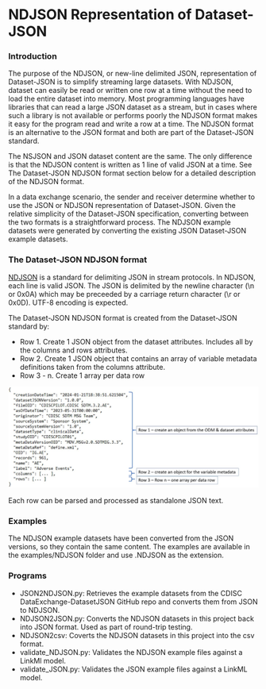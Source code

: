 # NDJSON Representation of Dataset-JSON

### Introduction

The purpose of the NDJSON, or new-line delimited JSON, representation of Dataset-JSON is to simplify streaming 
large datasets. With NDJSON, dataset can easily be read or written one row at a time without the need to load the entire 
dataset into memory. Most programming languages have libraries that can read a large JSON dataset as a stream, but in cases 
where such a library is not available or performs poorly the NDJSON format makes it easy for the program read and write 
a row at a time. The NDJSON format is an alternative to the JSON format and both are part of the Dataset-JSON standard.

The NSJSON and JSON dataset content are the same. The only difference is that the NDJSON content is written as 1 line
of valid JSON at a time. See The Dataset-JSON NDJSON format section below for a detailed description of the NDJSON 
format.

In a data exchange scenario, the sender and receiver determine whether to use the JSON or NDJSON representation of 
Dataset-JSON. Given the relative simplicity of the Dataset-JSON specification, converting between the two formats is a
straightforward process. The NDJSON example datasets were generated by converting the existing JSON Dataset-JSON 
example datasets.

### The Dataset-JSON NDJSON format

[NDJSON](https://github.com/NDJSON/NDJSON-spec) is a standard for delimiting JSON in stream protocols. In NDJSON, each
line is valid JSON. The JSON is delimited by the newline character (\n or 0x0A) which may be preceeded by a carriage
return character (\r or 0x0D). UTF-8 encoding is expected.

The Dataset-JSON NDJSON format is created from the Dataset-JSON standard by:
* Row 1. Create 1 JSON object from the dataset attributes. Includes all by the columns and rows attributes.
* Row 2. Create 1 JSON object that contains an array of variable metadata definitions taken from the columns attribute.
* Row 3 - n. Create 1 array per data row

![NDJSON Proposed Changes](/docs/ndjson-json-structure.JPG?raw=true)

Each row can be parsed and processed as standalone JSON text.

### Examples

The NDJSON example datasets have been converted from the JSON versions, so they contain the same content. The examples 
are available in the examples/NDJSON folder and use .NDJSON as the extension.

### Programs
* JSON2NDJSON.py: Retrieves the example datasets from the CDISC DataExchange-DatasetJSON GitHub repo and converts them from JSON to NDJSON.
* NDJSON2JSON.py: Converts the NDJSON datasets in this project back into JSON format. Used as part of round-trip testing.
* NDJSON2csv: Coverts the NDJSON datasets in this project into the csv format.
* validate_NDJSON.py: Validates the NDJSON example files against a LinkMl model.
* validate_JSON.py: Validates the JSON example files against a LinkML model.


